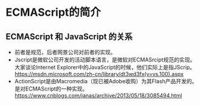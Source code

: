 # ECMAScript的简介
## ECMAScript 和 JavaScript 的关系
* 前者是规范，后者网景公司对前者的实现。
* Jscript是微软公司开发的活动脚本语言，是微软对ECMASrcipt规范的实现。大家谈论Internet Explorer中的JavaScript的时候，他们实际上是指JScrip。https://msdn.microsoft.com/zh-cn/library/dt3wd3fx(v=vs.100).aspx
* ActionScript是由Macromedia（现已被Adobe收购）为其Flash产品开发的。是对ECMAScript的一种实现。https://www.cnblogs.com/janas/archive/2013/05/18/3085494.html